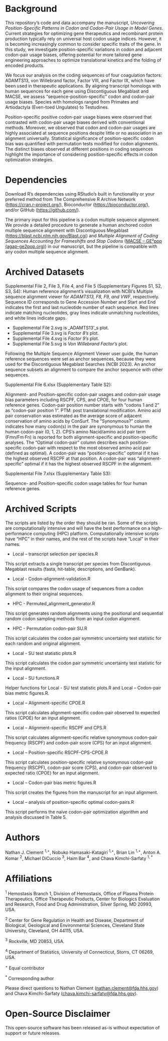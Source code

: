 # Background

This repository’s code and data accompany the manuscript, _Uncovering Position-Specific Patterns in Codon and Codon-Pair Usage in Model Genes._ Current strategies for optimizing gene therapeutics and recombinant protein production typically rely on universal host codon usage indices. However, it is becoming increasingly common to consider specific traits of the gene. In this study, we investigate position-specific variations in codon and adjacent codon-pair usage biases, offering potential for more tailored gene engineering approaches to optimize translational kinetics and the folding of encoded products.

We focus our analysis on the coding sequences of four coagulation factors: ADAMTS13, von Willebrand factor, Factor VIII, and Factor IX, which have been used in therapeutic applications. By aligning transcript homologs with human sequences for each gene using Discontiguous Megablast and MACSE, we assess “sequence-position-specific” codon and codon-pair usage biases. Species with homologs ranged from Primates and Artiodactyla (Even-toed Ungulates) to Testudines.

Position-specific positive codon-pair usage biases were observed that contrasted with codon-pair usage biases derived with conventional methods. Moreover, we observed that codon and codon-pair usages are highly associated at sequence positions despite little or no association in an alignment universally. Statistical significance of position-specific codon bias was quantified with permutation tests modified for codon alignments. The distinct biases observed at different positions in coding sequences highlight the importance of considering position-specific effects in codon optimization strategies.

# Dependencies

Download R’s dependencies using RStudio’s built in functionality or your preferred method from The Comprehensive R Archive Network (<https://cran.r-project.org/>), Bioconductor (<https://bioconductor.org/>), and/or GitHub (<https://github.com/>).

The primary input for this pipeline is a codon multiple sequence alignment. We provide a detailed procedure to generate a human anchored codon multiple sequence alignment with Discontiguous Megablast (<https://blast.ncbi.nlm.nih.gov/Blast.cgi>) and _Multiple Alignment of Coding Sequences Accounting for Frameshifts and Stop Codons_ ([MACSE – GE²pop (agap-ge2pop.org)](https://www.agap-ge2pop.org/macse/)) in our manuscript, but the pipeline is compatible with any codon multiple sequence alignment.

# Archived Datasets

Supplemental File 2, File 3, File 4, and File 5 (Supplementary Figures S1, S2, S3, S4): Human reference alignment’s visualization with NCBI’s Multiple sequence alignment viewer for _ADAMTS13, F8, F9, and VWF_, respectively. Sequence ID corresponds to Gene Accession Number and Start and End indicates the first and last nucleotide number of each sequence. Red lines indicate matching nucleotides, gray lines indicate unmatching nucleotides, and white lines indicate gaps.

- Supplemental File 2.svg is _ADAMTS13’_s plot.
- Supplemental File 3.svg is _Factor 8’s_ plot.
- Supplemental File 4.svg is _Factor 9’s_ plot.
- Supplemental File 5.svg is _Von Willebrand Factor’s_ plot.

Following the Multiple Sequence Alignment Viewer user guide, the human reference sequences were set as anchor sequences, because they were used for the Discontiguous Megablast Searches (NCBI 2023). An anchor sequence subsets an alignment to compare the anchor sequence with other sequences.

Supplemental File 6.xlsx (Supplementary Table S2):

Alignment- and Position-specific codon-pair usages and codon-pair usage bias parameters including RSCPF, CPS, and CPOE, for four human reference genes. Codon-pair position number starts with “codons 1 and 2” as “codon-pair position 1”. PTM: post translational modification. Amino acid pair conservation was estimated as the average score of adjacent conservation of amino acids by ConSurf. The “Synonymous?” column indicates how many codon(s) in the pair are synonymous to human the human codon-pair (0, 1, 2). CPS’s amino Nacid/amino acid pair term (Fmn/Fm·Fn) is reported for both alignment-specific and position-specific analyses. The “Optimal codon-pair” column describes each position-specific codon-pair with respect to the most observed amino acid pair (defined as optimal). A codon-pair was “position-specific” optimal if it has the highest observed RSCPF at that position. A codon-pair was “alignment-specific” optimal if it has the highest observed RSCPF in the alignment.

Supplemental File 7.xlsx (Supplementary Table S3):

Sequence- and Position-specific codon usage tables for four human reference genes.

# Archived Scripts

The scripts are listed by the order they should be ran. Some of the scripts are computationally intensive and will have the best performance on a high-performance computing (HPC) platform. Computationally intensive scripts have “HPC” in their names, and the rest of the scripts have “Local” in their names.

- Local – transcript selection per species.R

This script extracts a single transcript per species from Discontiguous Megablast results (fasta, hit-table, descriptions, and GenBank).

- Local - Codon-alignment-validation.R

This script compares the codon usage of sequences from a codon alignment to their original sequences.

- HPC - Permuted_alignment_generator.R

This script generates random alignments using the positional and sequential random codon sampling methods from an input codon alignment.

- HPC - Permutation codon-pair SU.R

This script calculates the codon pair symmetric uncertainty test statistic for each random and original alignment.

- Local - SU test statistic plots.R

This script calculates the codon pair symmetric uncertainty test statistic for the input alignment.

- Local - SU functions.R

Helper functions for Local - SU test statistic plots.R and Local – Codon-pair bias metric figures.R.

- Local – Alignment-specific CPOE.R

This script calculates alignment-specific codon-pair observed to expected ratios (CPOE) for an input alignment.

- Local – Alignment-specific RSCPF and CPS.R

This script calculates alignment-specific relative synonymous codon-pair frequency (RSCPF) and codon-pair score (CPS) for an input alignment.

- Local – Position-specific RSCPF-CPS-CPOE.R

This script calculates position-specific relative synonymous codon-pair frequency (RSCPF), codon-pair score (CPS), and codon-pair observed to expected ratio (CPOE) for an input alignment.

- Local – Codon-pair bias metric figures.R

This script creates the figures from the manuscript for an input alignment.

- Local – analysis of position-specific optimal codon-pairs.R

This script performs the naïve codon-pair optimization algorithm and analysis discussed in Table 5.

# Authors

Nathan J. Clement <sup>1,+</sup>, Nobuko Hamasaki-Katagiri <sup>1,+</sup>, Brian Lin <sup>1,+</sup>, Anton A. Komar <sup>2</sup>, Michael DiCuccio <sup>3</sup>, Haim Bar <sup>4</sup>, and Chava Kimchi-Sarfaty <sup>1, \*</sup>

# Affiliations

<sup>1</sup> Hemostasis Branch 1, Division of Hemostasis, Office of Plasma Protein Therapeutics, Office Therapeutic Products, Center for Biologics Evaluation and Research, Food and Drug Administration, Silver Spring, MD 20993, USA.

<sup>2</sup> Center for Gene Regulation in Health and Disease, Department of Biological, Geological and Environmental Sciences, Cleveland State University, Cleveland, OH 44115, USA.

<sup>3</sup> Rockville, MD 20853, USA.

<sup>4</sup> Department of Statistics, University of Connecticut, Storrs, CT 06269, USA.

<sup>+</sup> Equal contributor

<sup>\*</sup> Corresponding author

Please direct questions to Nathan Clement ([nathan.clement@fda.hhs.gov](mailto:nathan.clement@fda.hhs.gov)) and Chava Kimchi-Sarfaty ([chava.kimchi-sarfaty@fda.hhs.gov](mailto:chava.kimchi-sarfaty@fda.hhs.gov)).

# Open-Source Disclaimer

This open-source software has been released as-is without expectation of support or future releases.